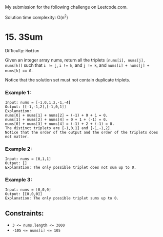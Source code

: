 My submission for the following challenge on Leetcode.com.

Solution time complexity: O(n<sup>2</sup>)

# 15. 3Sum

Difficulty: `Medium`

Given an integer array nums, return all the triplets `[nums[i], nums[j], nums[k]]` such that `i != j`, `i != k`, and `j != k`, and `nums[i] + nums[j] + nums[k] == 0`.

Notice that the solution set must not contain duplicate triplets.

### Example 1:

```
Input: nums = [-1,0,1,2,-1,-4]
Output: [[-1,-1,2],[-1,0,1]]
Explanation:
nums[0] + nums[1] + nums[2] = (-1) + 0 + 1 = 0.
nums[1] + nums[2] + nums[4] = 0 + 1 + (-1) = 0.
nums[0] + nums[3] + nums[4] = (-1) + 2 + (-1) = 0.
The distinct triplets are [-1,0,1] and [-1,-1,2].
Notice that the order of the output and the order of the triplets does not matter.
```

### Example 2:

```
Input: nums = [0,1,1]
Output: []
Explanation: The only possible triplet does not sum up to 0.
```

### Example 3:

```
Input: nums = [0,0,0]
Output: [[0,0,0]]
Explanation: The only possible triplet sums up to 0.
```

## Constraints:

- `3 <= nums.length <= 3000`
- `-105 <= nums[i] <= 105`
